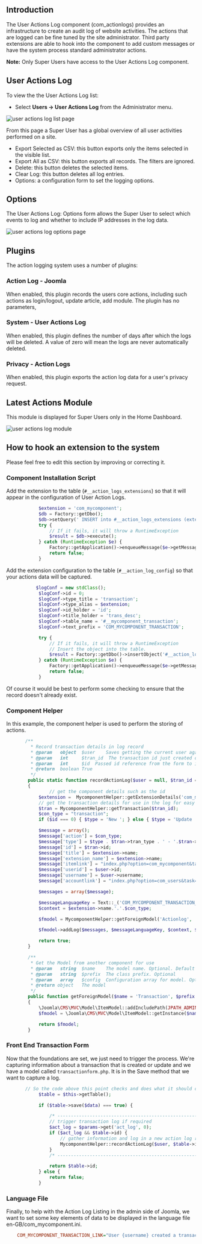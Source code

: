<!-- Filename: J4.x:User_Actions_Log / Display title: User Actions Log -->

## Introduction

The User Actions Log component (com_actionlogs) provides an
infrastructure to create an audit log of website activities. The actions
that are logged can be fine tuned by the site administrator. Third party
extensions are able to hook into the component to add custom messages or
have the system process standard administrator actions.

**Note:** Only Super Users have access to the User Actions Log component.

## User Actions Log

To view the the User Actions Log list:

- Select **Users → User Actions Log** from the Administrator menu.

![user actions log list page](../../../en/images/users/user-actions-log-list.png)

From this page a Super User has a global overview of all user activities
performed on a site.

- Export Selected as CSV: this button exports only the items selected in
  the visible list.
- Export All as CSV: this button exports all records. The filters are
  ignored.
- Delete: this button deletes the selected items.
- Clear Log: this button deletes all log entries.
- Options: a configuration form to set the logging options.

## Options

The User Actions Log: Options form allows the Super User to select which
events to log and whether to include IP addresses in the log data.

![user actions log options page](../../../en/images/users/user-actions-log-options.png)

## Plugins

The action logging system uses a number of plugins:

### Action Log - Joomla

When enabled, this plugin records the users core actions, including such
actions as login/logout, update article, add module. The plugin has no
parameters,

### System - User Actions Log

When enabled, this plugin defines the number of days after which the
logs will be deleted. A value of zero will mean the logs are never
automatically deleted.

### Privacy - Action Logs

When enabled, this plugin exports the action log data for a user's
privacy request.

## Latest Actions Module

This module is displayed for Super Users only in the Home Dashboard.

![user actions log module](../../../en/images/users/user-actions-log-module.png)

## How to hook an extension to the system

Please feel free to edit this section by improving or correcting it.

### Component Installation Script

Add the extension to the table (`#__action_logs_extensions`) so that it
will appear in the configuration of User Action Logs.
```php
            $extension = 'com_mycomponent';
            $db = Factory::getDbo();
            $db->setQuery(' INSERT into #__action_logs_extensions (extension) VALUES ('.$db->Quote($extension).') ' );
            try {
                // If it fails, it will throw a RuntimeException
                $result = $db->execute();
            } catch (RuntimeException $e) {
                Factory::getApplication()->enqueueMessage($e->getMessage());
                return false;
            }
```
Add the extension configuration to the table (`#__action_log_config`) so
that your actions data will be captured.
```php
           $logConf = new stdClass();
            $logConf->id = 0;
            $logConf->type_title = 'transaction';
            $logConf->type_alias = $extension;
            $logConf->id_holder = 'id';
            $logConf->title_holder = 'trans_desc';
            $logConf->table_name = '#__mycomponent_transaction';
            $logConf->text_prefix = 'COM_MYCOMPONENT_TRANSACTION';

            try {
                // If it fails, it will throw a RuntimeException
                // Insert the object into the table.
                $result = Factory::getDbo()->insertObject('#__action_log_config', $logConf);
            } catch (RuntimeException $e) {
                Factory::getApplication()->enqueueMessage($e->getMessage());
                return false;
            }
```
Of course it would be best to perform some checking to ensure that the
record doesn't already exist.

### Component Helper

In this example, the component helper is used to perform the storing of
actions.
```php
       /**
         * Record transaction details in log record
         * @param   object  $user    Saves getting the current user again.
         * @param   int     $tran_id  The transaction id just created or updated
         * @param   int     $id  Passed id reference from the form to identify if new record
         * @return  boolean True
         */
        public static function recordActionLog($user = null, $tran_id = 0, $id = 0)
        {
                // get the component details such as the id
            $extension =  MycomponentHelper::getExtensionDetails('com_mycomponent');
            // get the transaction details for use in the log for easy reference
            $tran = MycomponentHelper::getTransaction($tran_id);
            $con_type = "transaction";
            if ($id === 0) { $type = 'New '; } else { $type = 'Update '; }

            $message = array();
            $message['action'] = $con_type;
            $message['type'] = $type . $tran->tran_type . ' - '.$tran->tran_desc . ' $' . $tran->tran_amount;
            $message['id'] = $tran->id;
            $message['title'] = $extension->name;
            $message['extension_name'] = $extension->name;
            $message['itemlink'] = "index.php?option=com_mycomponent&task=transaction.edit&id=".$tran->id;
            $message['userid'] = $user->id;
            $message['username'] = $user->username;
            $message['accountlink'] = "index.php?option=com_users&task=user.edit&id=".$user->id;

            $messages = array($message);

            $messageLanguageKey = Text::_('COM_MYCOMPONENT_TRANSACTION_LINK');
            $context = $extension->name.'.'.$con_type;

            $fmodel = MycomponentHelper::getForeignModel('Actionlog', 'ActionlogsModel');

            $fmodel->addLog($messages, $messageLanguageKey, $context, $user->id);

            return true;
        }

        /**
         * Get the Model from another component for use
         * @param   string  $name    The model name. Optional. Default to my own for safety.
         * @param   string  $prefix  The class prefix. Optional
         * @param   array   $config  Configuration array for model. Optional
         * @return object   The model
         */
        public function getForeignModel($name = 'Transaction', $prefix = 'MycomponentModel', $config = array('ignore_request' => true))
        {
            \Joomla\CMS\MVC\Model\ItemModel::addIncludePath(JPATH_ADMINISTRATOR . '/components/com_actionlogs/models', 'ActionlogsModelActionlog');
            $fmodel = \Joomla\CMS\MVC\Model\ItemModel::getInstance($name, $prefix, $config);

            return $fmodel;
        }
```
### Front End Transaction Form

Now that the foundations are set, we just need to trigger the process.
We're capturing information about a transaction that is created or
update and we have a model called `transactionform.php`. It is in the
Save method that we want to capture a log.
```php
       // So the code above this point checks and does what it should do and then after the successful save of the record, we check for the parameter setting to see if logging is required, we pass key elements to recordActionLog.
            $table = $this->getTable();

            if ($table->save($data) === true) {

                /* ---------------------------------------------------------------- */
                // trigger transaction log if required
                $act_log = $params->get('act_log', 0);
                if ($act_log && $table->id) {
                    // gather information and log in a new action log record
                    MycomponentHelper::recordActionLog($user, $table->id, $data['id']);
                }
                /* ---------------------------------------------------------------- */

                return $table->id;
            } else {
                return false;
            }
```
### Language File

Finally, to help with the Action Log Listing in the admin side of
Joomla, we want to set some key elements of data to be displayed in the
language file en-GB/com_mycomponent.ini.
```ini
    COM_MYCOMPONENT_TRANSACTION_LINK="User {username} created a transaction ( {type} )"
```
